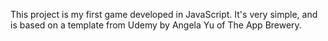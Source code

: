 This project is my first game developed in JavaScript.
It's very simple, and is based on a template from Udemy
by Angela Yu of The App Brewery.
